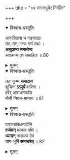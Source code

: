 +++
title = "०४ स्नानभूमेर् निर्गतिः"

+++
<details open><summary>विश्वास-प्रस्तुतिः</summary>

आवाहिताश् च गङ्गाद्याः  
तत्-तन्-मन्त्र-गणं तथा ।  
**अनुज्ञाप्य समारोप्य**  
स्वात्मन्य् एव समाहितः ॥ 80
</details>

<details><summary>मूलम्</summary>

आवाहिताश्च गङ्गाद्याः तत्तन्मन्त्रगणं तथा ।  
अनुज्ञाप्य समारोप्य स्वात्मन्येव समाहितः ॥ 80
</details>


<details open><summary>विश्वास-प्रस्तुतिः</summary>

ततः कुम्भं **समादाय**  
शुचिना **ऽऽपूर्य** वारिणा ।  
हरेर् आराधनार्थाय  
मौनी नियत-मानसः ॥ 81
</details>

<details><summary>मूलम्</summary>

ततः कुम्भं समादाय शुचिनाऽऽपूर्य वारिणा ।  
हरेराधनार्थाय मौनी नियतमानसः ॥ 81
</details>


<details open><summary>विश्वास-प्रस्तुतिः</summary>

पाषाण्डावेक्षणादीनि  
**वर्जयन्** यत्नतः पथि ।  
**ध्यायन्** नारायणं देवं  
याग-भूमिं **समाचरेत्** ॥ 82
</details>

<details><summary>मूलम्</summary>

पाषाण्डावेक्षणादीनि वर्जयन् यत्नतः पथि ।  
ध्यायन् नारायणं देवं यागभूमिं समाचरेत् ॥ 82
</details>
